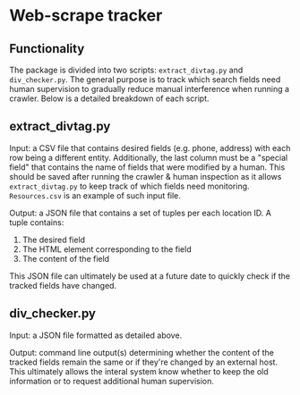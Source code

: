 # Web-scrape tracker

## Functionality
The package is divided into two scripts: `extract_divtag.py` and `div_checker.py`. The general purpose is to
track which search fields need human supervision to gradually reduce manual interference when running a crawler.
Below is a detailed breakdown of each script.

## extract_divtag.py

Input: a CSV file that contains desired fields (e.g. phone, address) with each row being a different entity.
Additionally, the last column must be a "special field" that contains the name of fields that were modified 
by a human. This should be saved after running the crawler & human inspection as it allows `extract_divtag.py`
to keep track of which fields need monitoring. `Resources.csv` is an example of such input file.

Output: a JSON file that contains a set of tuples per each location ID. 
A tuple contains:
1) The desired field 
2) The HTML element corresponding to the field
3) The content of the field

This JSON file can ultimately be used at a future date to quickly check if the tracked fields have changed.

## div_checker.py

Input: a JSON file formatted as detailed above.

Output: command line output(s) determining whether the content of the tracked fields remain the same or 
if they're changed by an external host. This ultimately allows the interal system know whether to keep 
the old information or to request additional human supervision.






